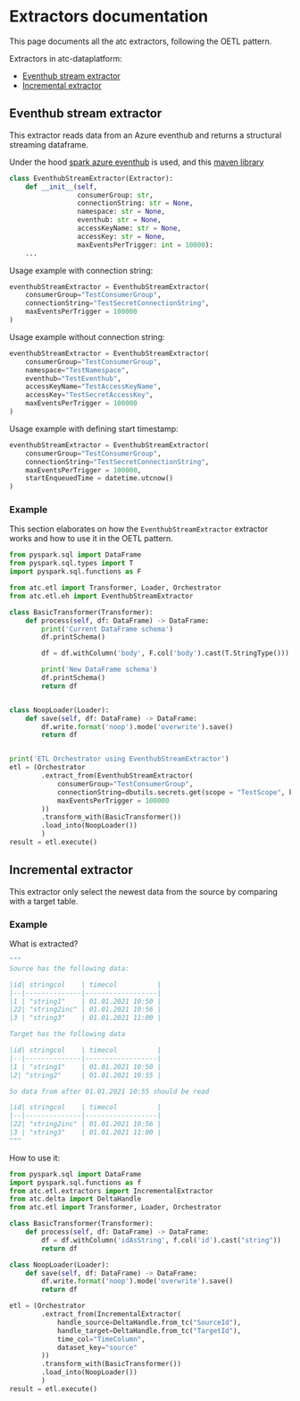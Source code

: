 # Extractors documentation
This page documents all the atc extractors, following the OETL pattern. 

Extractors in atc-dataplatform:

* [Eventhub stream extractor](#eventhub-stream-extractor)
* [Incremental extractor](#incremental-extractor)


## Eventhub stream extractor
This extractor reads data from an Azure eventhub and returns a structural streaming dataframe.

Under the hood [spark azure eventhub](https://github.com/Azure/azure-event-hubs-spark/blob/master/docs/PySpark/structured-streaming-pyspark.md) is used, and this [maven library](https://mvnrepository.com/artifact/com.microsoft.azure/azure-eventhubs-spark)

```python
class EventhubStreamExtractor(Extractor):
    def __init__(self, 
                 consumerGroup: str,
                 connectionString: str = None,
                 namespace: str = None,
                 eventhub: str = None,
                 accessKeyName: str = None,
                 accessKey: str = None,
                 maxEventsPerTrigger: int = 10000):
    ...
```

Usage example with connection string:
``` python
eventhubStreamExtractor = EventhubStreamExtractor(
    consumerGroup="TestConsumerGroup",
    connectionString="TestSecretConnectionString",
    maxEventsPerTrigger = 100000
)
```

Usage example without connection string:
``` python
eventhubStreamExtractor = EventhubStreamExtractor(
    consumerGroup="TestConsumerGroup",
    namespace="TestNamespace",
    eventhub="TestEventhub",
    accessKeyName="TestAccessKeyName",
    accessKey="TestSecretAccessKey",
    maxEventsPerTrigger = 100000
)
```

Usage example with defining start timestamp:
``` python
eventhubStreamExtractor = EventhubStreamExtractor(
    consumerGroup="TestConsumerGroup",
    connectionString="TestSecretConnectionString",
    maxEventsPerTrigger = 100000,
    startEnqueuedTime = datetime.utcnow()
)
```

### Example

This section elaborates on how the `EventhubStreamExtractor` extractor works and how to use it in the OETL pattern. 

```python
from pyspark.sql import DataFrame
from pyspark.sql.types import T
import pyspark.sql.functions as F

from atc.etl import Transformer, Loader, Orchestrator
from atc.etl.eh import EventhubStreamExtractor

class BasicTransformer(Transformer):
    def process(self, df: DataFrame) -> DataFrame:
        print('Current DataFrame schema')
        df.printSchema()

        df = df.withColumn('body', F.col('body').cast(T.StringType()))

        print('New DataFrame schema')
        df.printSchema()
        return df


class NoopLoader(Loader):
    def save(self, df: DataFrame) -> DataFrame:
        df.write.format('noop').mode('overwrite').save()
        return df


print('ETL Orchestrator using EventhubStreamExtractor')
etl = (Orchestrator
        .extract_from(EventhubStreamExtractor(
            consumerGroup="TestConsumerGroup",
            connectionString=dbutils.secrets.get(scope = "TestScope", key = "TestSecretConnectionString"),
            maxEventsPerTrigger = 100000
        ))
        .transform_with(BasicTransformer())
        .load_into(NoopLoader())
        )
result = etl.execute()
```


## Incremental extractor

This extractor only select the newest data from the source 
by comparing with a target table.

### Example

What is extracted?

```python
"""
Source has the following data:

|id| stringcol    | timecol          |
|--|--------------|------------------|
|1 | "string1"    | 01.01.2021 10:50 |
|22| "string2inc" | 01.01.2021 10:56 |
|3 | "string3"    | 01.01.2021 11:00 |

Target has the following data

|id| stringcol    | timecol          |
|--|--------------|------------------|
|1 | "string1"    | 01.01.2021 10:50 |
|2| "string2"     | 01.01.2021 10:55 |

So data from after 01.01.2021 10:55 should be read

|id| stringcol    | timecol          |
|--|--------------|------------------|
|22| "string2inc" | 01.01.2021 10:56 |
|3 | "string3"    | 01.01.2021 11:00 |
"""
```

How to use it:
```python
from pyspark.sql import DataFrame
import pyspark.sql.functions as f
from atc.etl.extractors import IncrementalExtractor
from atc.delta import DeltaHandle
from atc.etl import Transformer, Loader, Orchestrator

class BasicTransformer(Transformer):
    def process(self, df: DataFrame) -> DataFrame:
        df = df.withColumn('idAsString', f.col('id').cast("string"))
        return df

class NoopLoader(Loader):
    def save(self, df: DataFrame) -> DataFrame:
        df.write.format('noop').mode('overwrite').save()
        return df

etl = (Orchestrator
        .extract_from(IncrementalExtractor(
            handle_source=DeltaHandle.from_tc("SourceId"),
            handle_target=DeltaHandle.from_tc("TargetId"),
            time_col="TimeColumn",
            dataset_key="source"
        ))
        .transform_with(BasicTransformer())
        .load_into(NoopLoader())
        )
result = etl.execute()
```
